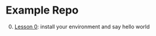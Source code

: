 # Example Repo

0. [Lesson 0](https://mcnpyiliple2.feishu.cn/wiki/M9Fjwv4BriSyF5keHHDcu9wgnPg?from=from_copylink): install your environment and say hello world
